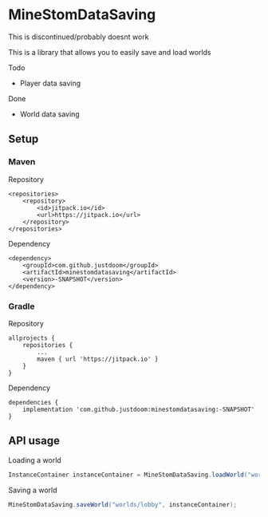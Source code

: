 # MineStomDataSaving

This is discontinued/probably doesnt work

This is a library that allows you to easily save and load worlds

Todo
- Player data saving

Done
- World data saving

## Setup

### Maven

Repository
```
<repositories>
	<repository>
	    <id>jitpack.io</id>
	    <url>https://jitpack.io</url>
	</repository>
</repositories>
```

Dependency
```
<dependency>
	<groupId>com.github.justdoom</groupId>
	<artifactId>minestomdatasaving</artifactId>
    <version>-SNAPSHOT</version>
</dependency>
```

### Gradle

Repository
```
allprojects {
	repositories {
		...
		maven { url 'https://jitpack.io' }
	}
}
```

Dependency
```
dependencies {
    implementation 'com.github.justdoom:minestomdatasaving:-SNAPSHOT'
}
```

## API usage

Loading a world
```java
InstanceContainer instanceContainer = MineStomDataSaving.loadWorld("worlds/lobby");
```

Saving a world
```java
MineStomDataSaving.saveWorld("worlds/lobby", instanceContainer);
```

